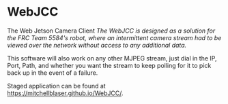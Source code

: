 # WebJCC

The Web Jetson Camera Client
*The WebJCC is designed as a solution for the FRC Team 5584's robot, where an intermittent camera stream had to be viewed over the network without access to any additional data.*

This software will also work on any other MJPEG stream, just dial in the IP, Port, Path, and whether you want the stream to keep polling for it to pick back up in the event of a failure.

Staged application can be found at https://mitchellblaser.github.io/WebJCC/.

